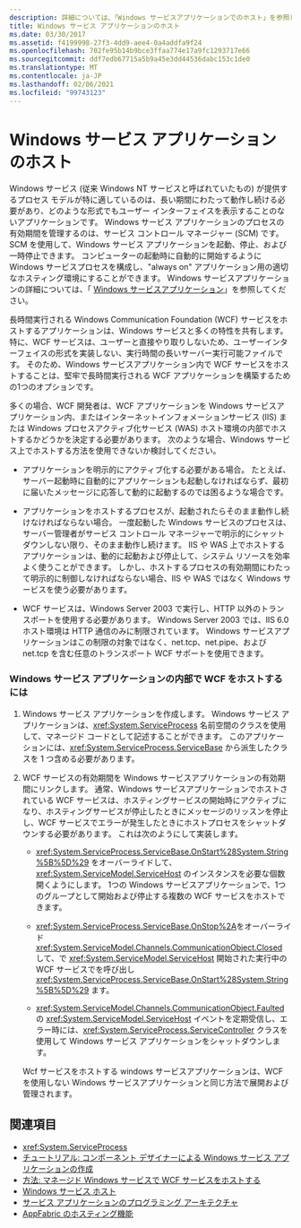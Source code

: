 ```yaml
---
description: 詳細については、「Windows サービスアプリケーションでのホスト」を参照してください。
title: Windows サービス アプリケーションのホスト
ms.date: 03/30/2017
ms.assetid: f4199998-27f3-4dd9-aee4-0a4addfa9f24
ms.openlocfilehash: 702fe95b14b9bce3ffaa774e17a9fc1293717e66
ms.sourcegitcommit: ddf7edb67715a5b9a45e3dd44536dabc153c1de0
ms.translationtype: MT
ms.contentlocale: ja-JP
ms.lasthandoff: 02/06/2021
ms.locfileid: "99743123"
---
```

# <a name="hosting-in-a-windows-service-application"></a>Windows サービス アプリケーションのホスト

Windows サービス (従来 Windows NT サービスと呼ばれていたもの) が提供するプロセス モデルが特に適しているのは、長い期間にわたって動作し続ける必要があり、どのような形式でもユーザー インターフェイスを表示することのないアプリケーションです。 Windows サービス アプリケーションのプロセスの有効期間を管理するのは、サービス コントロール マネージャー (SCM) です。SCM を使用して、Windows サービス アプリケーションを起動、停止、および一時停止できます。 コンピューターの起動時に自動的に開始するように Windows サービスプロセスを構成し、"always on" アプリケーション用の適切なホスティング環境にすることができます。 Windows サービスアプリケーションの詳細については、「 [Windows サービスアプリケーション](https://go.microsoft.com/fwlink/?LinkId=89450)」を参照してください。  
  
 長時間実行される Windows Communication Foundation (WCF) サービスをホストするアプリケーションは、Windows サービスと多くの特性を共有します。 特に、WCF サービスは、ユーザーと直接やり取りしないため、ユーザーインターフェイスの形式を実装しない、実行時間の長いサーバー実行可能ファイルです。 そのため、Windows サービスアプリケーション内で WCF サービスをホストすることは、堅牢で長時間実行される WCF アプリケーションを構築するための1つのオプションです。  
  
 多くの場合、WCF 開発者は、WCF アプリケーションを Windows サービスアプリケーション内、またはインターネットインフォメーションサービス (IIS) または Windows プロセスアクティブ化サービス (WAS) ホスト環境の内部でホストするかどうかを決定する必要があります。 次のような場合、Windows サービス上でホストする方法を使用できないか検討してください。  
  
- アプリケーションを明示的にアクティブ化する必要がある場合。 たとえば、サーバー起動時に自動的にアプリケーションも起動しなければならず、最初に届いたメッセージに応答して動的に起動するのでは困るような場合です。  
  
- アプリケーションをホストするプロセスが、起動されたらそのまま動作し続けなければならない場合。 一度起動した Windows サービスのプロセスは、サーバー管理者がサービス コントロール マネージャーで明示的にシャットダウンしない限り、そのまま動作し続けます。 IIS や WAS 上でホストするアプリケーションは、動的に起動および停止して、システム リソースを効率よく使うことができます。 しかし、ホストするプロセスの有効期間にわたって明示的に制御しなければならない場合、IIS や WAS ではなく Windows サービスを使う必要があります。  
  
- WCF サービスは、Windows Server 2003 で実行し、HTTP 以外のトランスポートを使用する必要があります。 Windows Server 2003 では、IIS 6.0 ホスト環境は HTTP 通信のみに制限されています。 Windows サービスアプリケーションはこの制限の対象ではなく、net.tcp、net.pipe、および net.tcp を含む任意のトランスポート WCF サポートを使用できます。  
  
### <a name="to-host-wcf-inside-of-a-windows-service-application"></a>Windows サービス アプリケーションの内部で WCF をホストするには  
  
1. Windows サービス アプリケーションを作成します。 Windows サービス アプリケーションは、<xref:System.ServiceProcess> 名前空間のクラスを使用して、マネージド コードとして記述することができます。 このアプリケーションには、<xref:System.ServiceProcess.ServiceBase> から派生したクラスを 1 つ含める必要があります。  
  
2. WCF サービスの有効期間を Windows サービスアプリケーションの有効期間にリンクします。 通常、Windows サービスアプリケーションでホストされている WCF サービスは、ホスティングサービスの開始時にアクティブになり、ホスティングサービスが停止したときにメッセージのリッスンを停止し、WCF サービスでエラーが発生したときにホストプロセスをシャットダウンする必要があります。 これは次のようにして実装します。  
  
    - <xref:System.ServiceProcess.ServiceBase.OnStart%28System.String%5B%5D%29> をオーバーライドして、<xref:System.ServiceModel.ServiceHost> のインスタンスを必要な個数開くようにします。 1つの Windows サービスアプリケーションで、1つのグループとして開始および停止する複数の WCF サービスをホストできます。  
  
    - <xref:System.ServiceProcess.ServiceBase.OnStop%2A>をオーバーライド <xref:System.ServiceModel.Channels.CommunicationObject.Closed> して、で <xref:System.ServiceModel.ServiceHost> 開始された実行中の WCF サービスでを呼び出し <xref:System.ServiceProcess.ServiceBase.OnStart%28System.String%5B%5D%29> ます。  
  
    - <xref:System.ServiceModel.Channels.CommunicationObject.Faulted> の <xref:System.ServiceModel.ServiceHost> イベントを定期受信し、エラー時には、<xref:System.ServiceProcess.ServiceController> クラスを使用して Windows サービス アプリケーションをシャットダウンします。  
  
     Wcf サービスをホストする windows サービスアプリケーションは、WCF を使用しない Windows サービスアプリケーションと同じ方法で展開および管理されます。  
  
## <a name="see-also"></a>関連項目

- <xref:System.ServiceProcess>
- [チュートリアル: コンポーネント デザイナーによる Windows サービス アプリケーションの作成](https://go.microsoft.com/fwlink/?LinkId=94875)
- [方法: マネージド Windows サービスで WCF サービスをホストする](how-to-host-a-wcf-service-in-a-managed-windows-service.md)
- [Windows サービス ホスト](../samples/windows-service-host.md)
- [サービス アプリケーションのプログラミング アーキテクチャ](https://go.microsoft.com/fwlink/?LinkId=94876)
- [AppFabric のホスティング機能](/previous-versions/appfabric/ee677189(v=azure.10))

